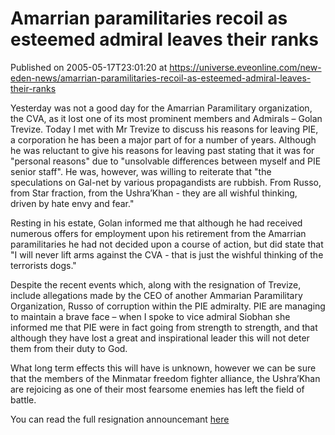 # Amarrian paramilitaries recoil as esteemed admiral leaves their ranks
Published on 2005-05-17T23:01:20 at https://universe.eveonline.com/new-eden-news/amarrian-paramilitaries-recoil-as-esteemed-admiral-leaves-their-ranks

Yesterday was not a good day for the Amarrian Paramilitary organization, the CVA, as it lost one of its most prominent members and Admirals – Golan Trevize. Today I met with Mr Trevize to discuss his reasons for leaving PIE, a corporation he has been a major part of for a number of years. Although he was reluctant to give his reasons for leaving past stating that it was for "personal reasons" due to "unsolvable differences between myself and PIE senior staff". He was, however, was willing to reiterate that "the speculations on Gal-net by various propagandists are rubbish. From Russo, from Star fraction, from the Ushra’Khan - they are all wishful thinking, driven by hate envy and fear."   
  
Resting in his estate, Golan informed me that although he had received numerous offers for employment upon his retirement from the Amarrian paramilitaries he had not decided upon a course of action, but did state that "I will never lift arms against the CVA - that is just the wishful thinking of the terrorists dogs."   
  
Despite the recent events which, along with the resignation of Trevize, include allegations made by the CEO of another Ammarian Paramilitary Organization, Russo of corruption within the PIE admiralty. PIE are managing to maintain a brave face – when I spoke to vice admiral Siobhan she informed me that PIE were in fact going from strength to strength, and that although they have lost a great and inspirational leader this will not deter them from their duty to God.   
  
What long term effects this will have is unknown, however we can be sure that the members of the Minmatar freedom fighter alliance, the Ushra’Khan are rejoicing as one of their most fearsome enemies has left the field of battle.   
  
You can read the full resignation announcemant [here](http://myeve.eve-online.com/ingameboard.asp?a=topic&threadID=181496)
